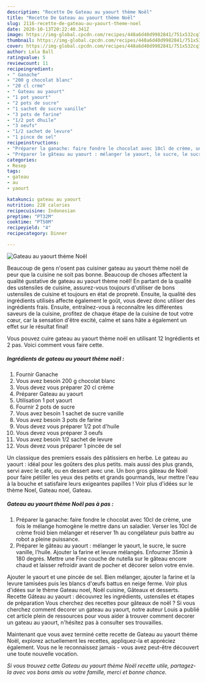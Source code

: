 ```yaml
---
description: "Recette De Gateau au yaourt thème Noël"
title: "Recette De Gateau au yaourt thème Noël"
slug: 2116-recette-de-gateau-au-yaourt-theme-noel
date: 2020-10-13T20:22:40.341Z
image: https://img-global.cpcdn.com/recipes/448a6d40d9982841/751x532cq70/gateau-au-yaourt-theme-noel-photo-principale-de-la-recette.jpg
thumbnail: https://img-global.cpcdn.com/recipes/448a6d40d9982841/751x532cq70/gateau-au-yaourt-theme-noel-photo-principale-de-la-recette.jpg
cover: https://img-global.cpcdn.com/recipes/448a6d40d9982841/751x532cq70/gateau-au-yaourt-theme-noel-photo-principale-de-la-recette.jpg
author: Lela Ball
ratingvalue: 5
reviewcount: 11
recipeingredient:
- " Ganache"
- "200 g chocolat blanc"
- "20 cl crme"
- " Gateau au yaourt"
- "1 pot yaourt"
- "2 pots de sucre"
- "1 sachet de sucre vanille"
- "3 pots de farine"
- "1/2 pot dhuile"
- "3 oeufs"
- "1/2 sachet de levure"
- "1 pince de sel"
recipeinstructions:
- "Préparer la ganache: faire fondre le chocolat avec 10cl de crème, une fois le mélange homogène le mettre dans un saladier. Verser les 10cl de crème froid bien mélanger et réserver 1h au congélateur puis battre au robot a pleine puissance."
- "Préparer le gâteau au yaourt : mélanger le yaourt, le sucre, le sucre vanille, l&#39;huile. Ajouter la farine et levure mélangés. Enfourner 35min à 180 degrés. Mettre une Fine couche de nutella sur le gâteau encore chaud et laisser refroidir avant de pocher et décorer selon votre envie."
categories:
- Resep
tags:
- gateau
- au
- yaourt

katakunci: gateau au yaourt 
nutrition: 228 calories
recipecuisine: Indonesian
preptime: "PT32M"
cooktime: "PT50M"
recipeyield: "4"
recipecategory: Dinner

---
```



![Gateau au yaourt thème Noël](https://img-global.cpcdn.com/recipes/448a6d40d9982841/751x532cq70/gateau-au-yaourt-theme-noel-photo-principale-de-la-recette.jpg)

Beaucoup de gens n'osent pas cuisiner gateau au yaourt thème noël de peur que la cuisine ne soit pas bonne. Beaucoup de choses affectent la qualité gustative de gateau au yaourt thème noël! En partant de la qualité des ustensiles de cuisine, assurez-vous toujours d'utiliser de bons ustensiles de cuisine et toujours en état de propreté. Ensuite, la qualité des ingrédients utilisés affecte également le goût, vous devez donc utiliser des ingrédients frais. Ensuite, entraînez-vous à reconnaître les différentes saveurs de la cuisine, profitez de chaque étape de la cuisine de tout votre cœur, car la sensation d'être excité, calme et sans hâte a également un effet sur le résultat final!

<!--inarticleads1-->

Vous pouvez cuire gateau au yaourt thème noël en utilisant 12 Ingrédients et 2 pas. Voici comment vous faire cette.

##### Ingrédients de gateau au yaourt thème noël :

1. Fournir  Ganache
1. Vous avez besoin 200 g chocolat blanc
1. Vous devez vous préparer 20 cl crème
1. Préparer  Gateau au yaourt
1. Utilisation 1 pot yaourt
1. Fournir 2 pots de sucre
1. Vous avez besoin 1 sachet de sucre vanille
1. Vous avez besoin 3 pots de farine
1. Vous devez vous préparer 1/2 pot d&#39;huile
1. Vous devez vous préparer 3 oeufs
1. Vous avez besoin 1/2 sachet de levure
1. Vous devez vous préparer 1 pincée de sel


Un classique des premiers essais des pâtissiers en herbe. Le gateau au yaourt : idéal pour les goûters des plus petits. mais aussi des plus grands, servi avec le café, ou en dessert avec une. Un bon gros gâteau de Noël pour faire pétiller les yeux des petits et grands gourmands, leur mettre l&#39;eau à la bouche et satisfaire leurs exigeantes papilles ! Voir plus d&#39;idées sur le thème Noel, Gateau noel, Gateau. 

<!--inarticleads2-->

##### Gateau au yaourt thème Noël pas à pas :

1. Préparer la ganache: faire fondre le chocolat avec 10cl de crème, une fois le mélange homogène le mettre dans un saladier. Verser les 10cl de crème froid bien mélanger et réserver 1h au congélateur puis battre au robot a pleine puissance.
1. Préparer le gâteau au yaourt : mélanger le yaourt, le sucre, le sucre vanille, l&#39;huile. Ajouter la farine et levure mélangés. Enfourner 35min à 180 degrés. Mettre une Fine couche de nutella sur le gâteau encore chaud et laisser refroidir avant de pocher et décorer selon votre envie.


Ajouter le yaourt et une pincée de sel. Bien mélanger, ajouter la farine et la levure tamisées puis les blancs d&#39;œufs battus en neige ferme. Voir plus d&#39;idées sur le thème Gateau noel, Noël cuisine, Gâteaux et desserts. Recette Gâteau au yaourt : découvrez les ingrédients, ustensiles et étapes de préparation Vous cherchez des recettes pour gâteaux de noël ? Si vous cherchez comment decorer un gateau au yaourt, notre auteur Louis a publié cet article plein de ressources pour vous aider à trouver comment decorer un gateau au yaourt, n&#39;hésitez pas à consulter ses trouvailles. 

<!--inarticleads1-->

<p>
Maintenant que vous avez terminé cette recette de Gateau au yaourt thème Noël, explorez actuellement les recettes, appliquez-la et appréciez également. Vous ne le reconnaissez jamais - vous avez peut-être découvert une toute nouvelle vocation.
</p>

<p>
<i>Si vous trouvez cette Gateau au yaourt thème Noël recette utile, partagez-la avec vos bons amis ou votre famille, merci et bonne chance.</i>
</p>
